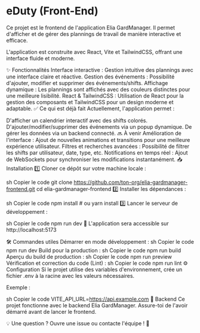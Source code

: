 # eDuty (Front-End)
Ce projet est le frontend de l'application Elia GardManager. Il permet d'afficher et de gérer des plannings de travail de manière interactive et efficace.

L'application est construite avec React, Vite et TailwindCSS, offrant une interface fluide et moderne.

✨ Fonctionnalités
Interface interactive : Gestion intuitive des plannings avec une interface claire et réactive.
Gestion des événements : Possibilité d'ajouter, modifier et supprimer des événements/shifts.
Affichage dynamique : Les plannings sont affichés avec des couleurs distinctes pour une meilleure lisibilité.
React & TailwindCSS : Utilisation de React pour la gestion des composants et TailwindCSS pour un design moderne et adaptable.
✅ Ce qui est déjà fait
Actuellement, l'application permet :

D'afficher un calendrier interactif avec des shifts colorés.
D'ajouter/modifier/supprimer des événements via un popup dynamique.
De gérer les données via un backend connecté.
🔜 À venir
Amélioration de l'interface : Ajout de nouvelles animations et transitions pour une meilleure expérience utilisateur.
Filtres et recherches avancées : Possibilité de filtrer les shifts par utilisateur, date, type, etc.
Notifications en temps réel : Ajout de WebSockets pour synchroniser les modifications instantanément.
📥 Installation
1️⃣ Cloner ce dépôt sur votre machine locale :

sh
Copier le code
git clone https://github.com/ton-org/elia-gardmanager-frontend.git
cd elia-gardmanager-frontend
2️⃣ Installer les dépendances :

sh
Copier le code
npm install  # ou yarn install
3️⃣ Lancer le serveur de développement :

sh
Copier le code
npm run dev
📍 L'application sera accessible sur http://localhost:5173

🛠️ Commandes utiles
Démarrer en mode développement :
sh
Copier le code
npm run dev
Build pour la production :
sh
Copier le code
npm run build
Aperçu du build de production :
sh
Copier le code
npm run preview
Vérification et correction du code (Lint) :
sh
Copier le code
npm run lint
⚙️ Configuration
Si le projet utilise des variables d'environnement, crée un fichier .env à la racine avec les valeurs nécessaires.

Exemple :

sh
Copier le code
VITE_API_URL=https://api.example.com
🔗 Backend
Ce projet fonctionne avec le backend Elia GardManager.
Assure-toi de l'avoir démarré avant de lancer le frontend.

💡 Une question ? Ouvre une issue ou contacte l'équipe ! 🚀

